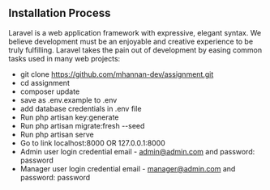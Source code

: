 

## Installation Process

Laravel is a web application framework with expressive, elegant syntax. We believe development must be an enjoyable and creative experience to be truly fulfilling. Laravel takes the pain out of development by easing common tasks used in many web projects:

- git clone https://github.com/mhannan-dev/assignment.git
- cd assignment
- composer update
- save as .env.example to .env
- add database credentials in .env file
- Run php artisan key:generate
- Run php artisan migrate:fresh --seed
- Run php artisan serve
- Go to link localhost:8000 OR 127.0.0.1:8000
- Admin user login credential email - admin@admin.com and password: password
- Manager user login credential email - manager@admin.com and password: password

